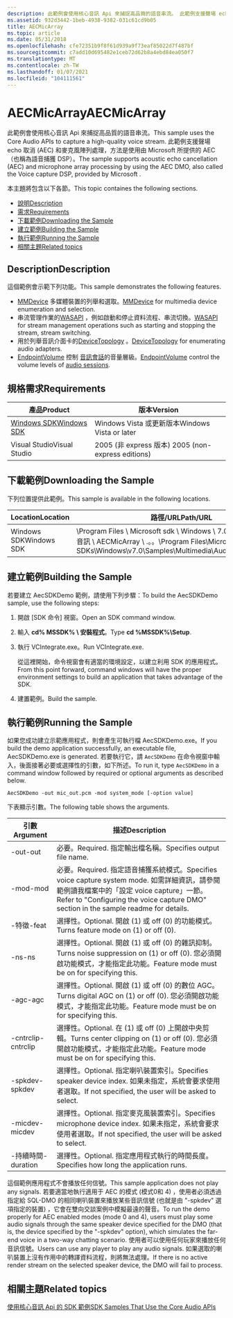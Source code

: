 ```yaml
---
description: 此範例會使用核心音訊 Api 來捕捉高品質的語音串流。 此範例支援聲場 echo 取消 (AEC) 和麥克風陣列處理，方法是使用由 Microsoft 所提供的 AEC （也稱為語音捕獲 DSP）。
ms.assetid: 932d3442-1beb-4938-9382-031c61cd9b05
title: AECMicArray
ms.topic: article
ms.date: 05/31/2018
ms.openlocfilehash: cfe72351b9f8f61d939a9f73eaf85022d7f487bf
ms.sourcegitcommit: c7add10d695482e1ceb72d62b8a4ebd84ea050f7
ms.translationtype: MT
ms.contentlocale: zh-TW
ms.lasthandoff: 01/07/2021
ms.locfileid: "104111561"
---
```

# <a name="aecmicarray"></a><span data-ttu-id="a80f9-104">AECMicArray</span><span class="sxs-lookup"><span data-stu-id="a80f9-104">AECMicArray</span></span>

<span data-ttu-id="a80f9-105">此範例會使用核心音訊 Api 來捕捉高品質的語音串流。</span><span class="sxs-lookup"><span data-stu-id="a80f9-105">This sample uses the Core Audio APIs to capture a high-quality voice stream.</span></span> <span data-ttu-id="a80f9-106">此範例支援聲場 echo 取消 (AEC) 和麥克風陣列處理，方法是使用由 Microsoft 所提供的 AEC （也稱為語音捕獲 DSP）。</span><span class="sxs-lookup"><span data-stu-id="a80f9-106">The sample supports acoustic echo cancellation (AEC) and microphone array processing by using the AEC DMO, also called the Voice capture DSP, provided by Microsoft .</span></span>

<span data-ttu-id="a80f9-107">本主題將包含以下各節。</span><span class="sxs-lookup"><span data-stu-id="a80f9-107">This topic containes the following sections.</span></span>

-   [<span data-ttu-id="a80f9-108">說明</span><span class="sxs-lookup"><span data-stu-id="a80f9-108">Description</span></span>](#description)
-   [<span data-ttu-id="a80f9-109">需求</span><span class="sxs-lookup"><span data-stu-id="a80f9-109">Requirements</span></span>](#requirements)
-   [<span data-ttu-id="a80f9-110">下載範例</span><span class="sxs-lookup"><span data-stu-id="a80f9-110">Downloading the Sample</span></span>](#downloading-the-sample)
-   [<span data-ttu-id="a80f9-111">建立範例</span><span class="sxs-lookup"><span data-stu-id="a80f9-111">Building the Sample</span></span>](#building-the-sample)
-   [<span data-ttu-id="a80f9-112">執行範例</span><span class="sxs-lookup"><span data-stu-id="a80f9-112">Running the Sample</span></span>](#running-the-sample)
-   [<span data-ttu-id="a80f9-113">相關主題</span><span class="sxs-lookup"><span data-stu-id="a80f9-113">Related topics</span></span>](#related-topics)

## <a name="description"></a><span data-ttu-id="a80f9-114">Description</span><span class="sxs-lookup"><span data-stu-id="a80f9-114">Description</span></span>

<span data-ttu-id="a80f9-115">這個範例會示範下列功能。</span><span class="sxs-lookup"><span data-stu-id="a80f9-115">This sample demonstrates the following features.</span></span>

-   <span data-ttu-id="a80f9-116">[MMDevice](mmdevice-api.md) 多媒體裝置的列舉和選取。</span><span class="sxs-lookup"><span data-stu-id="a80f9-116">[MMDevice](mmdevice-api.md) for multimedia device enumeration and selection.</span></span>
-   <span data-ttu-id="a80f9-117">串流管理作業的[WASAPI](wasapi.md) ，例如啟動和停止資料流程、串流切換。</span><span class="sxs-lookup"><span data-stu-id="a80f9-117">[WASAPI](wasapi.md) for stream management operations such as starting and stopping the stream, stream switching.</span></span>
-   <span data-ttu-id="a80f9-118">用於列舉音訊介面卡的[DeviceTopology](devicetopology-api.md) 。</span><span class="sxs-lookup"><span data-stu-id="a80f9-118">[DeviceTopology](devicetopology-api.md) for enumerating audio adapters.</span></span>
-   <span data-ttu-id="a80f9-119">[EndpointVolume](endpointvolume-api.md) 控制 [音訊會話](audio-sessions.md)的音量層級。</span><span class="sxs-lookup"><span data-stu-id="a80f9-119">[EndpointVolume](endpointvolume-api.md) control the volume levels of [audio sessions](audio-sessions.md).</span></span>

## <a name="requirements"></a><span data-ttu-id="a80f9-120">規格需求</span><span class="sxs-lookup"><span data-stu-id="a80f9-120">Requirements</span></span>



| <span data-ttu-id="a80f9-121">產品</span><span class="sxs-lookup"><span data-stu-id="a80f9-121">Product</span></span>                                                        | <span data-ttu-id="a80f9-122">版本</span><span class="sxs-lookup"><span data-stu-id="a80f9-122">Version</span></span>                     |
|----------------------------------------------------------------|-----------------------------|
| [<span data-ttu-id="a80f9-123">Windows SDK</span><span class="sxs-lookup"><span data-stu-id="a80f9-123">Windows SDK</span></span>](https://msdn.microsoft.com/windowsvista/bb980924.aspx) | <span data-ttu-id="a80f9-124">Windows Vista 或更新版本</span><span class="sxs-lookup"><span data-stu-id="a80f9-124">Windows Vista or later</span></span>      |
| <span data-ttu-id="a80f9-125">Visual Studio</span><span class="sxs-lookup"><span data-stu-id="a80f9-125">Visual Studio</span></span>                                                  | <span data-ttu-id="a80f9-126">2005 (非 express 版本) </span><span class="sxs-lookup"><span data-stu-id="a80f9-126">2005 (non-express editions)</span></span> |



 

## <a name="downloading-the-sample"></a><span data-ttu-id="a80f9-127">下載範例</span><span class="sxs-lookup"><span data-stu-id="a80f9-127">Downloading the Sample</span></span>

<span data-ttu-id="a80f9-128">下列位置提供此範例。</span><span class="sxs-lookup"><span data-stu-id="a80f9-128">This sample is available in the following locations.</span></span>



| <span data-ttu-id="a80f9-129">Location</span><span class="sxs-lookup"><span data-stu-id="a80f9-129">Location</span></span>    | <span data-ttu-id="a80f9-130">路徑/URL</span><span class="sxs-lookup"><span data-stu-id="a80f9-130">Path/URL</span></span>                                                                                     |
|-------------|----------------------------------------------------------------------------------------------|
| <span data-ttu-id="a80f9-131">Windows SDK</span><span class="sxs-lookup"><span data-stu-id="a80f9-131">Windows SDK</span></span> | <span data-ttu-id="a80f9-132">\\Program Files \\ Microsoft sdk \\ Windows \\ 7.0 \\ 範例 \\ 多媒體 \\ 音訊 \\ AECMicArray \\ .。。</span><span class="sxs-lookup"><span data-stu-id="a80f9-132">\\Program Files\\Microsoft SDKs\\Windows\\v7.0\\Samples\\Multimedia\\Audio\\AECMicArray\\...</span></span> |



 

## <a name="building-the-sample"></a><span data-ttu-id="a80f9-133">建立範例</span><span class="sxs-lookup"><span data-stu-id="a80f9-133">Building the Sample</span></span>

<span data-ttu-id="a80f9-134">若要建立 AecSDKDemo 範例，請使用下列步驟：</span><span class="sxs-lookup"><span data-stu-id="a80f9-134">To build the AecSDKDemo sample, use the following steps:</span></span>

1.  <span data-ttu-id="a80f9-135">開啟 [SDK 命令] 視窗。</span><span class="sxs-lookup"><span data-stu-id="a80f9-135">Open an SDK command window.</span></span>
2.  <span data-ttu-id="a80f9-136">輸入 **cd% MSSDK% \\ 安裝程式**。</span><span class="sxs-lookup"><span data-stu-id="a80f9-136">Type **cd %MSSDK%\\Setup**.</span></span>
3.  <span data-ttu-id="a80f9-137">執行 VCIntegrate.exe。</span><span class="sxs-lookup"><span data-stu-id="a80f9-137">Run VCIntegrate.exe.</span></span>

    <span data-ttu-id="a80f9-138">從這裡開始，命令視窗會有適當的環境設定，以建立利用 SDK 的應用程式。</span><span class="sxs-lookup"><span data-stu-id="a80f9-138">From this point forward, command windows will have the proper environment settings to build an application that takes advantage of the SDK.</span></span>

4.  <span data-ttu-id="a80f9-139">建置範例。</span><span class="sxs-lookup"><span data-stu-id="a80f9-139">Build the sample.</span></span>

## <a name="running-the-sample"></a><span data-ttu-id="a80f9-140">執行範例</span><span class="sxs-lookup"><span data-stu-id="a80f9-140">Running the Sample</span></span>

<span data-ttu-id="a80f9-141">如果您成功建立示範應用程式，則會產生可執行檔 AecSDKDemo.exe。</span><span class="sxs-lookup"><span data-stu-id="a80f9-141">If you build the demo application successfully, an executable file, AecSDKDemo.exe is generated.</span></span> <span data-ttu-id="a80f9-142">若要執行它，請 `AecSDKDemo` 在命令視窗中輸入，後面接著必要或選擇性的引數，如下所述。</span><span class="sxs-lookup"><span data-stu-id="a80f9-142">To run it, type `AecSDKDemo` in a command window followed by required or optional arguments as described below.</span></span>

`AecSDKDemo -out mic_out.pcm -mod system_mode [-option value] `

<span data-ttu-id="a80f9-143">下表顯示引數。</span><span class="sxs-lookup"><span data-stu-id="a80f9-143">The following table shows the arguments.</span></span>

| <span data-ttu-id="a80f9-144">引數</span><span class="sxs-lookup"><span data-stu-id="a80f9-144">Argument</span></span>  | <span data-ttu-id="a80f9-145">描述</span><span class="sxs-lookup"><span data-stu-id="a80f9-145">Description</span></span>                                                                                                                           |
|-----------|---------------------------------------------------------------------------------------------------------------------------------------|
| <span data-ttu-id="a80f9-146">-out</span><span class="sxs-lookup"><span data-stu-id="a80f9-146">-out</span></span>      | <span data-ttu-id="a80f9-147">必要。</span><span class="sxs-lookup"><span data-stu-id="a80f9-147">Required.</span></span> <span data-ttu-id="a80f9-148">指定輸出檔名稱。</span><span class="sxs-lookup"><span data-stu-id="a80f9-148">Specifies output file name.</span></span>                                                                                                 |
| <span data-ttu-id="a80f9-149">-mod</span><span class="sxs-lookup"><span data-stu-id="a80f9-149">-mod</span></span>      | <span data-ttu-id="a80f9-150">必要。</span><span class="sxs-lookup"><span data-stu-id="a80f9-150">Required.</span></span> <span data-ttu-id="a80f9-151">指定語音捕獲系統模式。</span><span class="sxs-lookup"><span data-stu-id="a80f9-151">Specifies voice capture system mode.</span></span> <span data-ttu-id="a80f9-152">如需詳細資訊，請參閱範例讀我檔案中的「設定 voice capture」一節。</span><span class="sxs-lookup"><span data-stu-id="a80f9-152">Refer to "Configuring the voice capture DMO" section in the sample readme for details.</span></span> |
| <span data-ttu-id="a80f9-153">-特徵</span><span class="sxs-lookup"><span data-stu-id="a80f9-153">-feat</span></span>     | <span data-ttu-id="a80f9-154">選擇性。</span><span class="sxs-lookup"><span data-stu-id="a80f9-154">Optional.</span></span> <span data-ttu-id="a80f9-155">開啟 (1) 或 off (0) 的功能模式。</span><span class="sxs-lookup"><span data-stu-id="a80f9-155">Turns feature mode on (1) or off (0).</span></span>                                                                                       |
| <span data-ttu-id="a80f9-156">-ns</span><span class="sxs-lookup"><span data-stu-id="a80f9-156">-ns</span></span>       | <span data-ttu-id="a80f9-157">選擇性。</span><span class="sxs-lookup"><span data-stu-id="a80f9-157">Optional.</span></span> <span data-ttu-id="a80f9-158">開啟 (1) 或 off (0) 的雜訊抑制。</span><span class="sxs-lookup"><span data-stu-id="a80f9-158">Turns noise suppression on (1) or off (0).</span></span> <span data-ttu-id="a80f9-159">您必須開啟功能模式，才能指定此功能。</span><span class="sxs-lookup"><span data-stu-id="a80f9-159">Feature mode must be on for specifying this.</span></span>                                     |
| <span data-ttu-id="a80f9-160">-agc</span><span class="sxs-lookup"><span data-stu-id="a80f9-160">-agc</span></span>      | <span data-ttu-id="a80f9-161">選擇性。</span><span class="sxs-lookup"><span data-stu-id="a80f9-161">Optional.</span></span> <span data-ttu-id="a80f9-162">開啟 (1) 或 off (0) 的數位 AGC。</span><span class="sxs-lookup"><span data-stu-id="a80f9-162">Turns digital AGC on (1) or off (0).</span></span> <span data-ttu-id="a80f9-163">您必須開啟功能模式，才能指定此功能。</span><span class="sxs-lookup"><span data-stu-id="a80f9-163">Feature mode must be on for specifying this.</span></span>                                           |
| <span data-ttu-id="a80f9-164">-cntrclip</span><span class="sxs-lookup"><span data-stu-id="a80f9-164">-cntrclip</span></span> | <span data-ttu-id="a80f9-165">選擇性。</span><span class="sxs-lookup"><span data-stu-id="a80f9-165">Optional.</span></span> <span data-ttu-id="a80f9-166">在 (1) 或 off (0) 上開啟中央剪輯。</span><span class="sxs-lookup"><span data-stu-id="a80f9-166">Turns center clipping on (1) or off (0).</span></span> <span data-ttu-id="a80f9-167">您必須開啟功能模式，才能指定此功能。</span><span class="sxs-lookup"><span data-stu-id="a80f9-167">Feature mode must be on for specifying this.</span></span>                                       |
| <span data-ttu-id="a80f9-168">-spkdev</span><span class="sxs-lookup"><span data-stu-id="a80f9-168">-spkdev</span></span>   | <span data-ttu-id="a80f9-169">選擇性。</span><span class="sxs-lookup"><span data-stu-id="a80f9-169">Optional.</span></span> <span data-ttu-id="a80f9-170">指定喇叭裝置索引。</span><span class="sxs-lookup"><span data-stu-id="a80f9-170">Specifies speaker device index.</span></span> <span data-ttu-id="a80f9-171">如果未指定，系統會要求使用者選取。</span><span class="sxs-lookup"><span data-stu-id="a80f9-171">If not specified, the user will be asked to select.</span></span>                                         |
| <span data-ttu-id="a80f9-172">-micdev</span><span class="sxs-lookup"><span data-stu-id="a80f9-172">-micdev</span></span>   | <span data-ttu-id="a80f9-173">選擇性。</span><span class="sxs-lookup"><span data-stu-id="a80f9-173">Optional.</span></span> <span data-ttu-id="a80f9-174">指定麥克風裝置索引。</span><span class="sxs-lookup"><span data-stu-id="a80f9-174">Specifies microphone device index.</span></span> <span data-ttu-id="a80f9-175">如果未指定，系統會要求使用者選取。</span><span class="sxs-lookup"><span data-stu-id="a80f9-175">If not specified, the user will be asked to select.</span></span>                                      |
| <span data-ttu-id="a80f9-176">-持續時間</span><span class="sxs-lookup"><span data-stu-id="a80f9-176">-duration</span></span> | <span data-ttu-id="a80f9-177">選擇性。</span><span class="sxs-lookup"><span data-stu-id="a80f9-177">Optional.</span></span> <span data-ttu-id="a80f9-178">指定應用程式執行的時間長度。</span><span class="sxs-lookup"><span data-stu-id="a80f9-178">Specifies how long the application runs.</span></span>                                                                                    |



 

<span data-ttu-id="a80f9-179">這個範例應用程式不會播放任何信號。</span><span class="sxs-lookup"><span data-stu-id="a80f9-179">This sample application does not play any signals.</span></span> <span data-ttu-id="a80f9-180">若要適當地執行適用于 AEC 的模式 (模式0和 4) ，使用者必須透過指定給 SQL-DMO 的相同喇叭裝置來播放某些音訊信號 (也就是由 "-spkdev" 選項指定的裝置) ，它會在雙向交談案例中模擬最遠的聲音。</span><span class="sxs-lookup"><span data-stu-id="a80f9-180">To run the demo properly for AEC enabled modes (mode 0 and 4), users must play some audio signals through the same speaker device specified for the DMO (that is, the device specified by the "-spkdev" option), which simulates the far-end voice in a two-way chatting scenario.</span></span> <span data-ttu-id="a80f9-181">使用者可以使用任何玩家來播放任何音訊信號。</span><span class="sxs-lookup"><span data-stu-id="a80f9-181">Users can use any player to play any audio signals.</span></span> <span data-ttu-id="a80f9-182">如果選取的喇叭裝置上沒有作用中的轉譯資料流程，則將無法處理。</span><span class="sxs-lookup"><span data-stu-id="a80f9-182">If there is no active render stream on the selected speaker device, the DMO will fail to process.</span></span>

## <a name="related-topics"></a><span data-ttu-id="a80f9-183">相關主題</span><span class="sxs-lookup"><span data-stu-id="a80f9-183">Related topics</span></span>

<dl> <dt>

[<span data-ttu-id="a80f9-184">使用核心音訊 Api 的 SDK 範例</span><span class="sxs-lookup"><span data-stu-id="a80f9-184">SDK Samples That Use the Core Audio APIs</span></span>](sdk-samples-that-use-the-core-audio-apis.md)
</dt> </dl>

 

 



